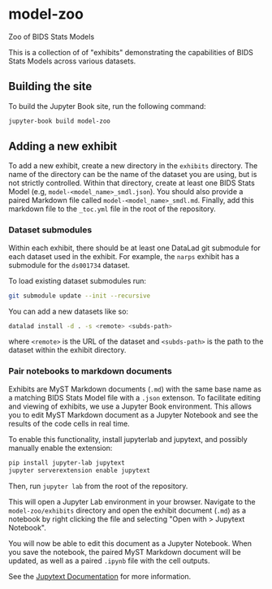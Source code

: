 # model-zoo
Zoo of BIDS Stats Models

This is a collection of of "exhibits" demonstrating the capabilities of BIDS Stats Models across various datasets.


## Building the site

To build the Jupyter Book site, run the following command:

```bash
jupyter-book build model-zoo
```


## Adding a new exhibit
To add a new exhibit, create a new directory in the `exhibits` directory. The name of the directory can be the name of the dataset you are using, but is not strictly controlled. Within that directory, create at least one BIDS Stats Model (e.g, `model-<model_name>_smdl.json`). You should also provide a paired Markdown file called `model-<model_name>_smdl.md`. Finally, add this markdown file to the `_toc.yml` file in the root of the repository. 

### Dataset submodules
Within each exhibit, there should be at least one DataLad git submodule for each dataset used in the exhibit. For example, the `narps` exhibit has a submodule for the `ds001734` dataset. 

To load existing dataset submodules run: 
```bash
git submodule update --init --recursive
```

You can add a new datasets like so:

```bash
datalad install -d . -s <remote> <subds-path>
``` 

where `<remote>` is the URL of the dataset and `<subds-path>` is the path to the dataset within the exhibit directory.


### Pair notebooks to markdown documents
Exhibits are MyST Markdown documents (`.md`) with the same base name as a matching BIDS Stats Model file with a `.json` extenson. 
To facilitate editing and viewing of exhibits, we use a Jupyter Book environment. This allows you to edit MyST Markdown document as a Jupyter Notebook and see the results of the code cells in real time.

To enable this functionality, install jupyterlab and jupytext, and possibly manually enable the extension:

```bash
pip install jupyter-lab jupytext
jupyter serverextension enable jupytext
```

Then, run `jupyter lab` from the root of the repository.

This will open a Jupyter Lab environment in your browser. Navigate to the `model-zoo/exhibits` directory and open the exhibit document (`.md`) as a notebook by right clicking the file and selecting "Open with > Jupytext Notebook".

You will now be able to edit this document as a Jupyter Notebook. When you save the notebook, the paired MyST Markdown document will be updated, as well as a paired `.ipynb` file with the cell outputs. 

See the [Jupytext Documentation](https://jupytext.readthedocs.io/en/latest/paired-notebooks.html) for more information.